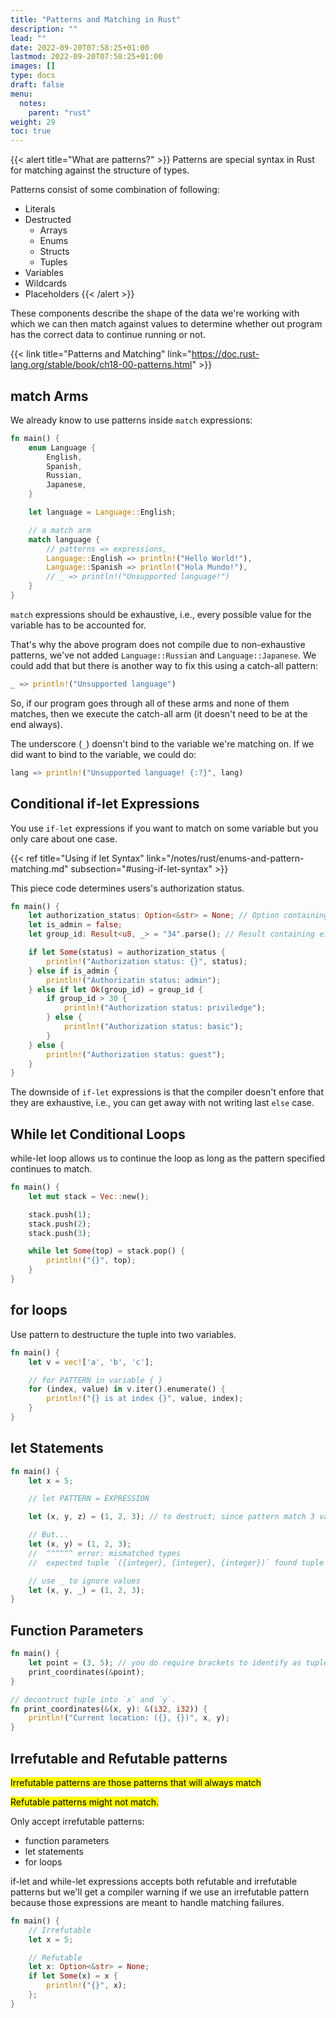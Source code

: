 ```yaml
---
title: "Patterns and Matching in Rust"
description: ""
lead: ""
date: 2022-09-20T07:58:25+01:00
lastmod: 2022-09-20T07:58:25+01:00
images: []
type: docs
draft: false
menu: 
  notes:
    parent: "rust"
weight: 29
toc: true
---
```


{{< alert title="What are patterns?" >}}
Patterns are special syntax in Rust for matching against the structure of types.

Patterns consist of some combination of following:
- Literals
- Destructed
    - Arrays
    - Enums
    - Structs
    - Tuples
- Variables
- Wildcards
- Placeholders
{{< /alert >}}

These components describe the shape of the data we're working with which we can then match against values to determine whether out program has the correct data to continue running or not.

{{< link title="Patterns and Matching" link="https://doc.rust-lang.org/stable/book/ch18-00-patterns.html" >}}

## match Arms
We already know to use patterns inside `match` expressions:

```rust
fn main() {
    enum Language {
        English,
        Spanish,
        Russian,
        Japanese,
    }

    let language = Language::English;

    // a match arm
    match language { 
        // patterns => expressions,
        Language::English => println!("Hello World!"),
        Language::Spanish => println!("Hola Mundo!"),
        // _ => println!("Unsupported language!")
    }
}
```

`match` expressions should be exhaustive, i.e., every possible value for the variable has to be accounted for.

That's why the above program does not compile due to non-exhaustive patterns, we've not added `Language::Russian` and `Language::Japanese`. We could add that but there is another way to fix this using a catch-all pattern:

```rust
_ => println!("Unsupported language")
```

So, if our program goes through all of these arms and none of them matches, then we execute the catch-all arm (it doesn't need to be at the end always).

The underscore (`_`) doensn't bind to the variable we're matching on. If we did want to bind to the variable, we could do:

```rust
lang => println!("Unsupported language! {:?}", lang)
```

## Conditional if-let Expressions
You use `if-let` expressions if you want to match on some variable but you only care about one case.

{{< ref title="Using if let Syntax" link="/notes/rust/enums-and-pattern-matching.md" subsection="#using-if-let-syntax" >}}

This piece code determines users's authorization status.


```rust
fn main() {
    let authorization_status: Option<&str> = None; // Option containing "string slice"
    let is_admin = false;
    let group_id: Result<u8, _> = "34".parse(); // Result containing either `u8` or error

    if let Some(status) = authorization_status {
        println!("Authorization status: {}", status);
    } else if is_admin {
        println!("Authorizatin status: admin");
    } else if let Ok(group_id) = group_id {
        if group_id > 30 {
            println!("Authorization status: priviledge");
        } else {
            println!("Authorization status: basic");
        }
    } else {
        println!("Authorization status: guest");
    }
}
```

The downside of `if-let` expressions is that the compiler doesn't enfore that they are exhaustive, i.e., you can get away with not writing last `else` case.

## While let Conditional Loops
while-let loop allows us to continue the loop as long as the pattern specified continues to match.

```rust
fn main() {
    let mut stack = Vec::new();

    stack.push(1);
    stack.push(2);
    stack.push(3);

    while let Some(top) = stack.pop() {
        println!("{}", top);
    }
}
```

## for loops
Use pattern to destructure the tuple into two variables.

```rust
fn main() {
    let v = vec!['a', 'b', 'c'];

    // for PATTERN in variable { }
    for (index, value) in v.iter().enumerate() {
        println!("{} is at index {}", value, index);
    }
}
```

## let Statements

```rust
fn main() {
    let x = 5;

    // let PATTERN = EXPRESSION

    let (x, y, z) = (1, 2, 3); // to destruct; since pattern match 3 variables

    // But...
    let (x, y) = (1, 2, 3);
    //  ^^^^^^ error: mismatched types
    //  expected tuple `({integer}, {integer}, {integer})` found tuple `(_, _)`  

    // use _ to ignore values
    let (x, y, _) = (1, 2, 3);
}
```

## Function Parameters

```rust
fn main() {
    let point = (3, 5); // you do require brackets to identify as tuple
    print_coordinates(&point);
}

// decontruct tuple into `x` and `y`.
fn print_coordinates(&(x, y): &(i32, i32)) {
    println!("Current location: ({}, {})", x, y);
}
```

## Irrefutable and Refutable patterns
<mark class="v">Irrefutable patterns are those patterns that will always match</mark>

<mark class="v">Refutable patterns might not match.</mark>

Only accept irrefutable patterns:
- function parameters
- let statements
- for loops

if-let and while-let expressions accepts both refutable and irrefutable patterns but we'll get a compiler warning if we use an irrefutable pattern because those expressions are meant to handle matching failures.


```rust
fn main() {
    // Irrefutable
    let x = 5;

    // Refutable
    let x: Option<&str> = None;
    if let Some(x) = x {
        println!("{}", x);
    };
}
```